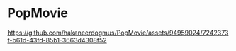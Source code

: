 # PopMovie
https://github.com/hakaneerdogmus/PopMovie/assets/94959024/7242373f-b61d-43fd-85b1-3663d4308f52

